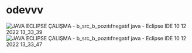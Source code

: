 # odevvv
![JAVA ECLIPSE ÇALIŞMA - b_src_b_pozıtıfnegatıf java - Eclipse IDE 10 12 2022 13_33_39](https://user-images.githubusercontent.com/120250460/206855351-733dca0d-41f4-49b5-9fdb-52ba6703afc7.png)
![JAVA ECLIPSE ÇALIŞMA - b_src_b_pozıtıfnegatıf java - Eclipse IDE 10 12 2022 13_33_47](https://user-images.githubusercontent.com/120250460/206855464-7c59e26b-d29a-4361-ab3e-94d8a60820ef.png)
